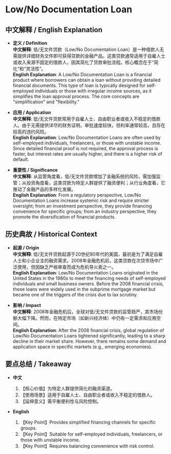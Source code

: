 # Low/No Documentation Loan

## 中文解释 / English Explanation

* **定义 / Definition**  
  **中文解释**: 低/无文件贷款（Low/No Documentation Loan）是一种借款人无需提供详细财务文件即可获得贷款的金融产品。这类贷款通常适用于自雇人士或收入来源不固定的借款人，因其简化了贷款审批流程。核心概念在于“简化”和“灵活性”。  
  **English Explanation**: A Low/No Documentation Loan is a financial product where borrowers can obtain a loan without providing detailed financial documents. This type of loan is typically designed for self-employed individuals or those with irregular income sources, as it simplifies the loan approval process. The core concepts are "simplification" and "flexibility."

* **应用 / Application**  
  **中文解释**: 低/无文件贷款常用于自雇人士、自由职业者或收入不稳定的借款人。由于无需提供详尽的财务证明，审批速度较快，但利率通常较高，且存在较高的违约风险。  
  **English Explanation**: Low/No Documentation Loans are often used by self-employed individuals, freelancers, or those with unstable income. Since detailed financial proof is not required, the approval process is faster, but interest rates are usually higher, and there is a higher risk of default.

* **重要性 / Significance**  
  **中文解释**: 从监管角度看，低/无文件贷款增加了金融系统的风险，需加强监管；从投资角度看，这类贷款为特定人群提供了融资便利；从行业角度看，它推动了金融产品的多样化发展。  
  **English Explanation**: From a regulatory perspective, Low/No Documentation Loans increase systemic risk and require stricter oversight; from an investment perspective, they provide financing convenience for specific groups; from an industry perspective, they promote the diversification of financial products.

## 历史典故 / Historical Context

* **起源 / Origin**  
  **中文解释**: 低/无文件贷款起源于20世纪80年代的美国，最初是为了满足自雇人士和小企业主的融资需求。2008年金融危机前，这类贷款在次贷市场中广泛使用，但因缺乏严格审查而成为危机导火索之一。  
  **English Explanation**: Low/No Documentation Loans originated in the United States in the 1980s to meet the financing needs of self-employed individuals and small business owners. Before the 2008 financial crisis, these loans were widely used in the subprime mortgage market but became one of the triggers of the crisis due to lax scrutiny.

* **影响 / Impact**  
  **中文解释**: 2008年金融危机后，全球对低/无文件贷款的监管趋严，其市场份额大幅下降。然而，在特定市场（如新兴经济体）中仍有一定需求和应用空间。  
  **English Explanation**: After the 2008 financial crisis, global regulation of Low/No Documentation Loans tightened significantly, leading to a sharp decline in their market share. However, there remains some demand and application space in specific markets (e.g., emerging economies).

## 要点总结 / Takeaway

* **中文**  
  1. 【核心价值】为特定人群提供简化的融资渠道。
  2. 【使用场景】适用于自雇人士、自由职业者或收入不稳定的借款人。
  3. 【延伸意义】需平衡便利性与风险控制。

* **English**  
  1. 【Key Point】Provides simplified financing channels for specific groups.
  2. 【Key Point】Suitable for self-employed individuals, freelancers, or those with unstable income.
  3. 【Key Point】Requires balancing convenience with risk control.